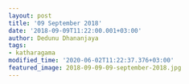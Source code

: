 ```yaml
---
layout: post
title: '09 September 2018'
date: '2018-09-09T11:22:00.001+03:00'
author: Dedunu Dhananjaya
tags:
- katharagama
modified_time: '2020-06-02T11:22:37.376+03:00'
featured_image: 2018-09-09-09-september-2018.jpg
---
```

